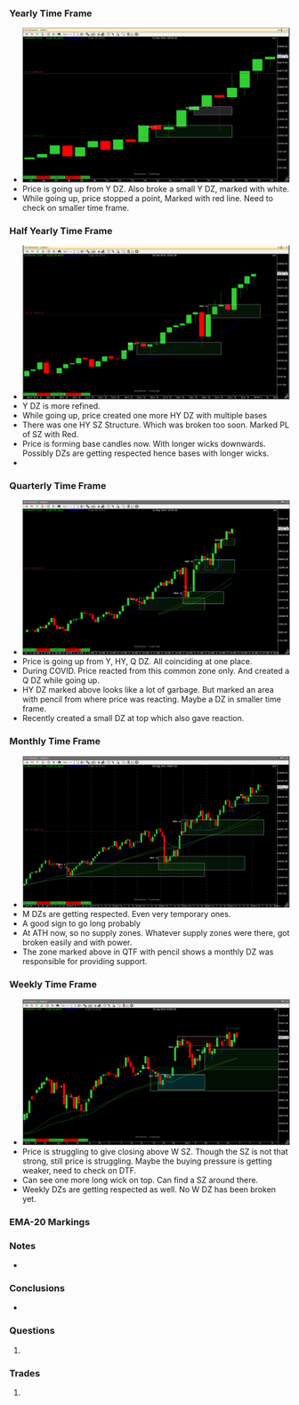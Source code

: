 ### Yearly Time Frame
- ![](_attachments/Pasted%20image%2020240527181755.png)
- Price is going up from Y DZ. Also broke a small Y DZ, marked with white.
- While going up, price stopped a point, Marked with red line. Need to check on smaller time frame.
### Half Yearly Time Frame
- ![](_attachments/Pasted%20image%2020240527192822.png)
- Y DZ is more refined.
- While going up, price created one more HY DZ with multiple bases
- There was one HY SZ Structure. Which was broken too soon. Marked PL of SZ with Red.
- Price is forming base candles now. With longer wicks downwards. Possibly DZs are getting respected hence bases with longer wicks.
- 
### Quarterly Time Frame
- ![](_attachments/Pasted%20image%2020240527200041.png)
- Price is going up from Y, HY, Q DZ. All coinciding at one place.
- During COVID. Price reacted from this common zone only. And created a Q DZ while going up.
- HY DZ marked above looks like a lot of garbage. But marked an area with pencil from where price was reacting. Maybe a DZ in smaller time frame.
- Recently created a small DZ at top which also gave reaction.
### Monthly Time Frame
- ![](_attachments/Pasted%20image%2020240529212629.png)
- M DZs are getting respected. Even very temporary ones.
- A good sign to go long probably
- At ATH now, so no supply zones. Whatever supply zones were there, got broken easily and with power.
- The zone marked above in QTF with pencil shows a monthly DZ was responsible for providing support.
### Weekly Time Frame
- ![](_attachments/Pasted%20image%2020240529222323.png)
- Price is struggling to give closing above W SZ. Though the SZ is not that strong, still price is struggling. Maybe the buying pressure is getting weaker, need to check on DTF.
- Can see one more long wick on top. Can find a SZ around there.
- Weekly DZs are getting respected as well. No W DZ has been broken yet.
### EMA-20 Markings

### Notes
- 
### **Conclusions**
- 
### **Questions**
1. 
### **Trades**
1. 